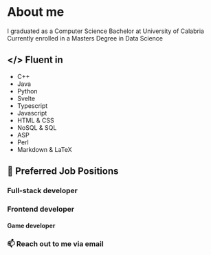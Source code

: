 # About me
I graduated as a Computer Science Bachelor at University of Calabria  
Currently enrolled in a Masters Degree in Data Science

## </> Fluent in
- C++
- Java
- Python
- Svelte
- Typescript
- Javascript
- HTML & CSS
- NoSQL & SQL
- ASP
- Perl
- Markdown & LaTeX

## 👔 Preferred Job Positions
### Full-stack developer
### Frontend developer
#### Game developer

### 📫 Reach out to me via email
